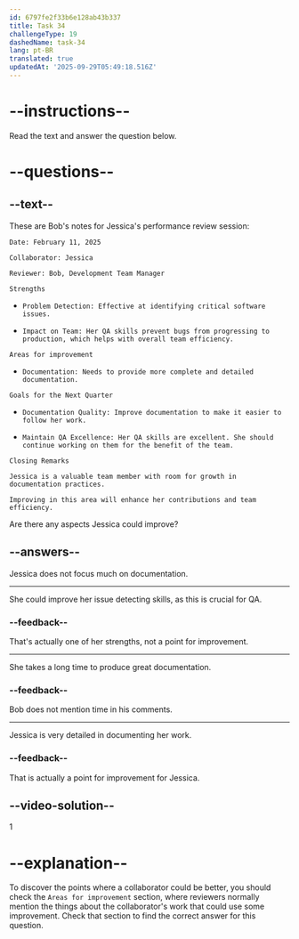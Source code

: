 ```yaml
---
id: 6797fe2f33b6e128ab43b337
title: Task 34
challengeType: 19
dashedName: task-34
lang: pt-BR
translated: true
updatedAt: '2025-09-29T05:49:18.516Z'
---
```


<!-- READING -->

# --instructions--

Read the text and answer the question below.

# --questions--

## --text--

These are Bob's notes for Jessica's performance review session:

`Date: February 11, 2025`

`Collaborator: Jessica`

`Reviewer: Bob, Development Team Manager`

`Strengths`

- `Problem Detection: Effective at identifying critical software issues.`

- `Impact on Team: Her QA skills prevent bugs from progressing to production, which helps with overall team efficiency.`

`Areas for improvement`

- `Documentation: Needs to provide more complete and detailed documentation.`

`Goals for the Next Quarter`

- `Documentation Quality: Improve documentation to make it easier to follow her work.`

- `Maintain QA Excellence: Her QA skills are excellent. She should continue working on them for the benefit of the team.`

`Closing Remarks`

`Jessica is a valuable team member with room for growth in documentation practices.`

`Improving in this area will enhance her contributions and team efficiency.`

Are there any aspects Jessica could improve?

## --answers--

Jessica does not focus much on documentation.

---

She could improve her issue detecting skills, as this is crucial for QA.

### --feedback--

That's actually one of her strengths, not a point for improvement.

---

She takes a long time to produce great documentation.

### --feedback--

Bob does not mention time in his comments.

---

Jessica is very detailed in documenting her work.

### --feedback--

That is actually a point for improvement for Jessica.

## --video-solution--

1

# --explanation--

To discover the points where a collaborator could be better, you should check the `Areas for improvement` section, where reviewers normally mention the things about the collaborator's work that could use some improvement. Check that section to find the correct answer for this question.
